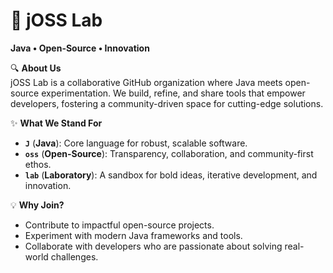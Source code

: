 # 🚀 jOSS Lab  
**Java • Open-Source • Innovation**  

🔍 **About Us**  
jOSS Lab is a collaborative GitHub organization where Java meets open-source experimentation. We build, refine, and share tools that empower developers, fostering a community-driven space for cutting-edge solutions.  

✨ **What We Stand For**  
- **`J`** (**Java**): Core language for robust, scalable software.  
- **`oss`** (**Open-Source**): Transparency, collaboration, and community-first ethos.  
- **`lab`** (**Laboratory**): A sandbox for bold ideas, iterative development, and innovation.  

💡 **Why Join?**  
- Contribute to impactful open-source projects.  
- Experiment with modern Java frameworks and tools.  
- Collaborate with developers who are passionate about solving real-world challenges.  

